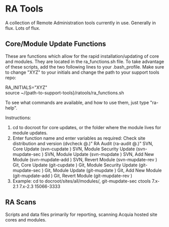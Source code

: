 RA Tools
===================
A collection of Remote Administration tools currently in use.  Generally in flux.  Lots of flux.

Core/Module Update Functions
--------------------
These are functions which allow for the rapid installation/updating of core and modules. They are located in the ra_functions.sh file. To take advantage of these scripts, add the two following lines to your .bash_profile. Make sure to change "XYZ" to your initials and change the path to your support tools repo:

RA_INITIALS="XYZ" <br>
source ~/{path-to-support-tools}/ratools/ra_functions.sh

To see what commands are available, and how to use them, just type "ra-help".

Instructions:
1.  cd to docroot for core updates, or the folder where the module lives for module updates.
2.  Enter function name and enter variables as required:
      Check site distribution and version (dvcheck @<docroot>.<environment>)"
      RA Audit (ra-audit @<docroot>.<environment>)"
      SVN, Core Update (svn-cupdate <distribution> <source version> <target version> <ticket number>)
      SVN, Module Security Update (svn-mupdate-sec <module> <source version> <target version> <ticket number>)
      SVN, Module Update (svn-mupdate <module> <source version> <target version> <ticket number>)
      SVN, Add New Module (svn-mupdate-add <module> <version> <ticket number>)
      SVN, Revert Module (svn-mupdate-rev <module> <source version> <target version> <ticket number>)
      Git, Core Update (git-cupdate <distribution> <source version> <target version> <ticket number>)
      Git, Module Security Update (git-mupdate-sec <module> <source version> <target version> <ticket number>)
      Git, Module Update (git-mupdate <module> <source-version> <target version> <ticket number>)
      Git, Add New Module (git-mupdate-add <module> <version> <ticket number>)
      Git, Revert Module (git-mupdate-rev <module> <source version> <target version> <ticket number>)
3.  Example: cd to docroot/sites/all/modules/, git-mupdate-sec ctools 7.x-2.1 7.x-2.3 15066-3333

RA Scans
--------------------
Scripts and data files primarily for reporting, scanning Acquia hosted site cores and modules.
